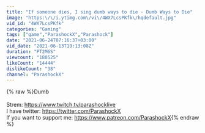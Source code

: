 ```yaml
---
title: "If someone dies, I sing dumb ways to die - Dumb Ways to Die"
image: "https:\/\/i.ytimg.com\/vi\/4WX7LcsPKfk\/hqdefault.jpg"
vid_id: "4WX7LcsPKfk"
categories: "Gaming"
tags: ["game","ParashockX","Parashock"]
date: "2021-06-24T07:16:37+03:00"
vid_date: "2021-06-13T19:13:08Z"
duration: "PT2M6S"
viewcount: "188525"
likeCount: "14444"
dislikeCount: "38"
channel: "ParashockX"
---
```

{% raw %}Dumb<br /><br />Strem: <a rel="nofollow" target="blank" href="https://www.twitch.tv/parashocklive">https://www.twitch.tv/parashocklive</a><br />I have twitter: <a rel="nofollow" target="blank" href="https://twitter.com/ParashockX">https://twitter.com/ParashockX</a><br />If you want to support me: <a rel="nofollow" target="blank" href="https://www.patreon.com/ParashockX">https://www.patreon.com/ParashockX</a>{% endraw %}
